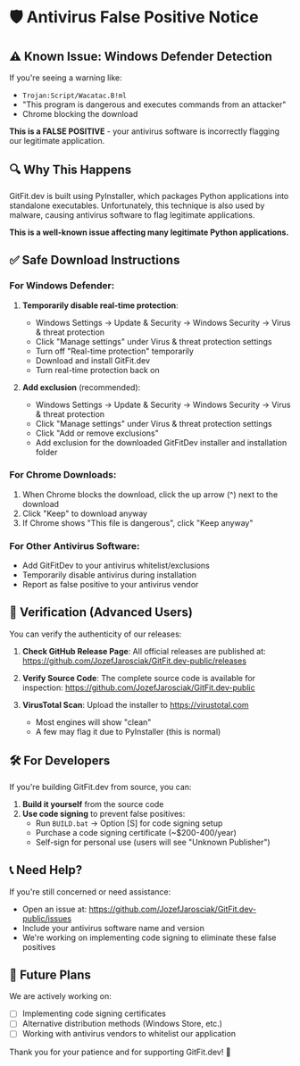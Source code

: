 # 🛡️ Antivirus False Positive Notice

## ⚠️ Known Issue: Windows Defender Detection

If you're seeing a warning like:
- `Trojan:Script/Wacatac.B!ml`
- "This program is dangerous and executes commands from an attacker"
- Chrome blocking the download

**This is a FALSE POSITIVE** - your antivirus software is incorrectly flagging our legitimate application.

## 🔍 Why This Happens

GitFit.dev is built using PyInstaller, which packages Python applications into standalone executables. Unfortunately, this technique is also used by malware, causing antivirus software to flag legitimate applications.

**This is a well-known issue affecting many legitimate Python applications.**

## ✅ Safe Download Instructions

### For Windows Defender:
1. **Temporarily disable real-time protection**:
   - Windows Settings → Update & Security → Windows Security → Virus & threat protection
   - Click "Manage settings" under Virus & threat protection settings
   - Turn off "Real-time protection" temporarily
   - Download and install GitFit.dev
   - Turn real-time protection back on

2. **Add exclusion** (recommended):
   - Windows Settings → Update & Security → Windows Security → Virus & threat protection
   - Click "Manage settings" under Virus & threat protection settings
   - Click "Add or remove exclusions"
   - Add exclusion for the downloaded GitFitDev installer and installation folder

### For Chrome Downloads:
1. When Chrome blocks the download, click the up arrow (^) next to the download
2. Click "Keep" to download anyway
3. If Chrome shows "This file is dangerous", click "Keep anyway"

### For Other Antivirus Software:
- Add GitFitDev to your antivirus whitelist/exclusions
- Temporarily disable antivirus during installation
- Report as false positive to your antivirus vendor

## 🔐 Verification (Advanced Users)

You can verify the authenticity of our releases:

1. **Check GitHub Release Page**: All official releases are published at:
   https://github.com/JozefJarosciak/GitFit.dev-public/releases

2. **Verify Source Code**: The complete source code is available for inspection:
   https://github.com/JozefJarosciak/GitFit.dev-public

3. **VirusTotal Scan**: Upload the installer to https://virustotal.com
   - Most engines will show "clean"
   - A few may flag it due to PyInstaller (this is normal)

## 🛠️ For Developers

If you're building GitFit.dev from source, you can:

1. **Build it yourself** from the source code
2. **Use code signing** to prevent false positives:
   - Run `BUILD.bat` → Option [S] for code signing setup
   - Purchase a code signing certificate (~$200-400/year)
   - Self-sign for personal use (users will see "Unknown Publisher")

## 📞 Need Help?

If you're still concerned or need assistance:
- Open an issue at: https://github.com/JozefJarosciak/GitFit.dev-public/issues
- Include your antivirus software name and version
- We're working on implementing code signing to eliminate these false positives

## 🎯 Future Plans

We are actively working on:
- [ ] Implementing code signing certificates
- [ ] Alternative distribution methods (Windows Store, etc.)
- [ ] Working with antivirus vendors to whitelist our application

Thank you for your patience and for supporting GitFit.dev! 💪